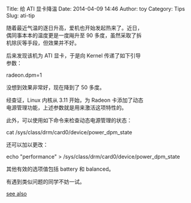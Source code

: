 Title: 给 ATI 显卡降温
Date: 2014-04-09 14:46
Author: toy
Category: Tips
Slug: ati-tip

随着最近气温的逐日升高，爱机也开始发起热来了。近日，  
偶同事本本的温度更是一度飚升至 90 多度，虽然采取了拆  
机除灰等手段，但效果并不好。

后来发现该机为 ATI 显卡，于是向 Kernel 传递了如下引导  
参数：

radeon.dpm=1

没想到效果非常好，现在降到了 50 多度。

经查证，Linux 内核从 3.11 开始，为 Radeon 卡添加了动态  
电源管理功能，上述参数就是用来激活这项特性的。

此外，可以使用如下命令来检查动态电源管理的状态：

cat /sys/class/drm/card0/device/power\_dpm\_state

还可以加以更改：

echo "performance" > /sys/class/drm/card0/device/power\_dpm\_state

其他有效的选项值包括 battery 和 balanced。

有遇到类似问题的同学不妨一试。

[see also](https://wiki.gentoo.org/wiki/Radeon)
